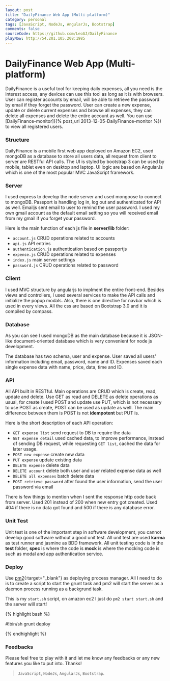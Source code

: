 ```yaml
---
layout: post
title: "DailyFinance Web App (Multi-platform)"
category: personal
tags: [JavaScript, NodeJs, AngularJs, Bootstrap]
comments: false
sourceCode: https://github.com/LeoAJ/DailyFinance
playNow: http://54.201.105.208:1985
---
```


# DailyFinance Web App (Multi-platform)

DailyFinance is a useful tool for keeping daily expenses, all you need is the interest access, any devices can use this tool as long as it is with browsers. User can register accounts by email, will be able to retrieve the password by email if they forget the password. User can create a new expense, update or delete current expenses and browse all expenses, they can delete all expenses and delete the entire account as well. You can use [DailyFinance-monitor]({% post_url 2013-12-05-DailyFinance-monitor %}) to view all registered users.

### Structure

DailyFinance is a mobile first web app deployed on Amazon EC2, used mongoDB as a database to store all users data, all request from client to server are RESTful API calls. The UI is styled by bootstrap 3 can be used by mobile, tablet even on desktop and laptop. UI logic are based on AngularJs which is one of the most popular MVC JavaScript framework.

### Server

I used express to develop the node server and used mongoose to connect to mongoDB. Passport is handling log in, log out and authenticated for API as well. Emailjs sent email to user to remind the user password. I used my own gmail account as the default email setting so you will received email from my gmail if you forget your password.

Here is the main function of each js file in **server/lib** folder:

* `account.js` CRUD operations related to accounts
* `api.js` API entries
* `authentication.js` authentication based on passportjs
* `expense.js` CRUD operations related to expenses
* `index.js` main server settings
* `password.js` CRUD operations related to password

### Client

I used MVC structure by angularjs to implment the entire front-end. Besides views and controllers, I used several services to make the API calls and initialize the popup modals. Also, there is one directive for navbar which is used in every views. All the css are based on Bootstrap 3.0 and it is compiled by compass.

### Database

As you can see I used mongoDB as the main database because it is JSON-like document-oriented database which is very convenient for node js development.

The database has two schema, user and expense. User saved all users' information including email, password, name and ID. Expenses saved each single expense data with name, price, data, time and ID.

### API

All API built in RESTful. Main operations are CRUD which is create, read, update and delete. Use GET as read and DELETE as delete operations as usual, for create I used POST and update use PUT, which is not necessary to use POST as create, POST can be used as update as well. The main difference between them is POST is not **idempotent** but PUT is.

Here is the short description of each API operation:

* `GET expense list` send request to DB to require the data
* `GET expense detail` used cached data, to improve performance, instead of sending DB request, while requesting `GET list`, cached the data for later usage.
* `POST new expense` create new data
* `PUT expense` update existing data
* `DELETE expense` delete data
* `DELETE account` delete both user and user related expense data as well
* `DELETE all expenses` batch delete data
* `POST retrieve password` after found the user information, send the user password via email

There is few things to mention when I sent the response http code back from server. Used 201 instead of 200 when new entry got created. Used 404 if there is no data got found and 500 if there is any database error.

### Unit Test

Unit test is one of the important step in software development, you cannot develop good software without a good unit test. All unit test are used **karma** as test runner and jasmine as BDD framework. All unit testing code is in the **test** folder, **spec** is where the code is **mock** is where the mocking code is such as modal and app authentication service.

### Deploy

Use [pm2](https://github.com/Unitech/pm2){:target="_blank"} as deploying process manager. All I need to do is to create a script to start the grunt task and pm2 will start the server as a daemon process running as a backgrund task.

This is my `start.sh` script, on amazon ec2 I just do `pm2 start start.sh` and the server will start!

{% highlight bash %}

#!bin/sh
grunt deploy

{% endhighlight %}

### Feedbacks

Please feel free to play with it and let me know any feedbacks or any new features you like to put into. Thanks!

> `JavaScript`, `NodeJs`, `AngularJs`, `Bootstrap`.